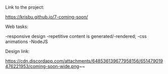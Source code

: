  
 Link to the project:
 
 https://krisbu.github.io/7-coming-soon/


Web tasks:

-responsive design
-repetitive content is generated/-rendered;
-css animations
-NodeJS

Design link:

https://cdn.discordapp.com/attachments/648536139677958156/651479019476221953/coming-soon-wide.png~~
